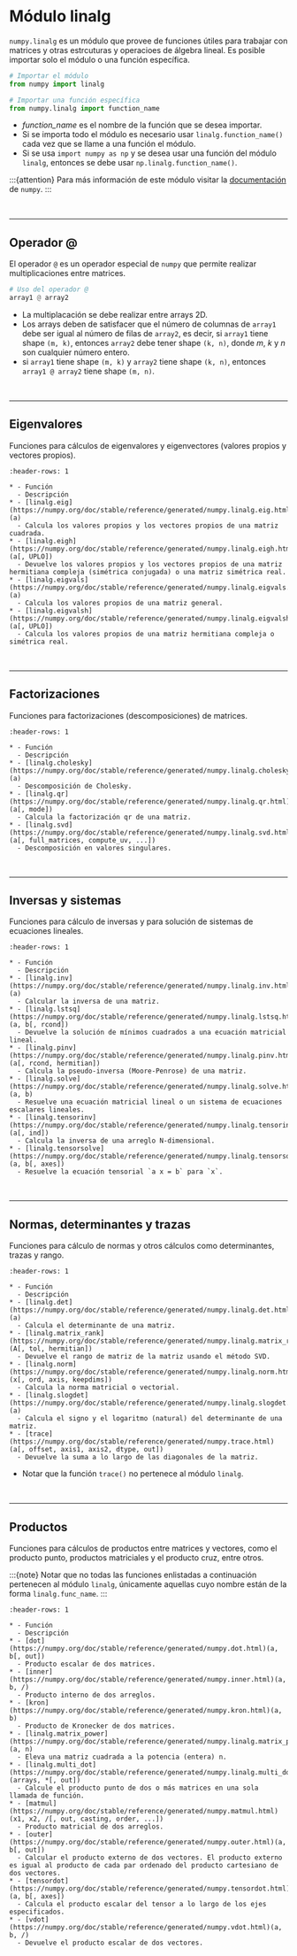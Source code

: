 # Módulo linalg

`numpy.linalg` es un módulo que provee de funciones útiles para trabajar con matrices y otras estrcuturas y operacioes de álgebra lineal. Es posible importar solo el módulo o una función específica.

```python
# Importar el módulo
from numpy import linalg

# Importar una función específica
from numpy.linalg import function_name
```
- _function_name_ es el nombre de la función que se desea importar.
- Si se importa todo el módulo es necesario usar `linalg.function_name()` cada vez que se llame a una función el módulo.
- Si se usa `import numpy as np` y se desea usar una función del módulo `linalg`, entonces se debe usar `np.linalg.function_name()`.


:::{attention}
Para más información de este módulo visitar la [documentación](https://numpy.org/doc/stable/reference/routines.linalg.html#linear-algebra-numpy-linalg) de `numpy`.
:::

<br>

---
## Operador @

El operador `@` es un operador especial de `numpy` que permite realizar multiplicaciones entre matrices. 

```python
# Uso del operador @
array1 @ array2
```
- La multiplacación se debe realizar entre arrays 2D.
- Los arrays deben de satisfacer que el número de columnas de `array1` debe ser igual al número de filas de `array2`, es decir, si `array1` tiene shape `(m, k)`, entonces `array2` debe tener shape `(k, n)`, donde $m$, $k$ y $n$ son cualquier número entero.
- si `array1` tiene shape `(m, k)` y `array2` tiene shape `(k, n)`, entonces `array1 @ array2` tiene shape `(m, n)`.

<br>


---
## Eigenvalores

Funciones para cálculos de eigenvalores y eigenvectores (valores propios y vectores propios). 

```{list-table}
:header-rows: 1

* - Función
  - Descripción
* - [linalg.eig](https://numpy.org/doc/stable/reference/generated/numpy.linalg.eig.html)(a)
  - Calcula los valores propios y los vectores propios de una matriz cuadrada.
* - [linalg.eigh](https://numpy.org/doc/stable/reference/generated/numpy.linalg.eigh.html)(a[, UPLO])
  - Devuelve los valores propios y los vectores propios de una matriz hermitiana compleja (simétrica conjugada) o una matriz simétrica real.
* - [linalg.eigvals](https://numpy.org/doc/stable/reference/generated/numpy.linalg.eigvals.html)(a)
  - Calcula los valores propios de una matriz general.
* - [linalg.eigvalsh](https://numpy.org/doc/stable/reference/generated/numpy.linalg.eigvalsh.html)(a[, UPLO])
  - Calcula los valores propios de una matriz hermitiana compleja o simétrica real.
```

<br>

---
## Factorizaciones

Funciones para factorizaciones (descomposiciones) de matrices. 

```{list-table}
:header-rows: 1

* - Función
  - Descripción
* - [linalg.cholesky](https://numpy.org/doc/stable/reference/generated/numpy.linalg.cholesky.html)(a)
  - Descomposición de Cholesky.
* - [linalg.qr](https://numpy.org/doc/stable/reference/generated/numpy.linalg.qr.html)(a[, mode])
  - Calcula la factorización qr de una matriz.
* - [linalg.svd](https://numpy.org/doc/stable/reference/generated/numpy.linalg.svd.html)(a[, full_matrices, compute_uv, ...])
  - Descomposición en valores singulares.
```

<br>

---
## Inversas y sistemas

Funciones para cálculo de inversas y para solución de sistemas de ecuaciones lineales. 

```{list-table}
:header-rows: 1

* - Función
  - Descripción
* - [linalg.inv](https://numpy.org/doc/stable/reference/generated/numpy.linalg.inv.html)(a)
  - Calcular la inversa de una matriz.
* - [linalg.lstsq](https://numpy.org/doc/stable/reference/generated/numpy.linalg.lstsq.html)(a, b[, rcond])
  - Devuelve la solución de mínimos cuadrados a una ecuación matricial lineal.
* - [linalg.pinv](https://numpy.org/doc/stable/reference/generated/numpy.linalg.pinv.html)(a[, rcond, hermitian])
  - Calcula la pseudo-inversa (Moore-Penrose) de una matriz.
* - [linalg.solve](https://numpy.org/doc/stable/reference/generated/numpy.linalg.solve.html)(a, b)
  - Resuelve una ecuación matricial lineal o un sistema de ecuaciones escalares lineales.
* - [linalg.tensorinv](https://numpy.org/doc/stable/reference/generated/numpy.linalg.tensorinv.html)(a[, ind])
  - Calcula la inversa de una arreglo N-dimensional.
* - [linalg.tensorsolve](https://numpy.org/doc/stable/reference/generated/numpy.linalg.tensorsolve.html)(a, b[, axes])
  - Resuelve la ecuación tensorial `a x = b` para `x`.
```

<br>

---
## Normas, determinantes y trazas

Funciones para cálculo de normas y otros cálculos como determinantes, trazas y rango. 

```{list-table}
:header-rows: 1

* - Función
  - Descripción
* - [linalg.det](https://numpy.org/doc/stable/reference/generated/numpy.linalg.det.html)(a)
  - Calcula el determinante de una matriz.
* - [linalg.matrix_rank](https://numpy.org/doc/stable/reference/generated/numpy.linalg.matrix_rank.html)(A[, tol, hermitian])
  - Devuelve el rango de matriz de la matriz usando el método SVD.
* - [linalg.norm](https://numpy.org/doc/stable/reference/generated/numpy.linalg.norm.html)(x[, ord, axis, keepdims])
  - Calcula la norma matricial o vectorial.
* - [linalg.slogdet](https://numpy.org/doc/stable/reference/generated/numpy.linalg.slogdet.html)(a)
  - Calcula el signo y el logaritmo (natural) del determinante de una matriz.
* - [trace](https://numpy.org/doc/stable/reference/generated/numpy.trace.html)(a[, offset, axis1, axis2, dtype, out])
  - Devuelve la suma a lo largo de las diagonales de la matriz.
```
- Notar que la función `trace()` no pertenece al módulo `linalg`.

<br>

---
## Productos

Funciones para cálculos de productos entre matrices y vectores, como el producto punto, productos matriciales y el producto cruz, entre otros. 

:::{note}
Notar que no todas las funciones enlistadas a continuación pertenecen al módulo `linalg`, únicamente aquellas cuyo nombre están de la forma `linalg.func_name`.
:::


```{list-table}
:header-rows: 1

* - Función
  - Descripción
* - [dot](https://numpy.org/doc/stable/reference/generated/numpy.dot.html)(a, b[, out])
  - Producto escalar de dos matrices.
* - [inner](https://numpy.org/doc/stable/reference/generated/numpy.inner.html)(a, b, /)
  - Producto interno de dos arreglos.
* - [kron](https://numpy.org/doc/stable/reference/generated/numpy.kron.html)(a, b)
  - Producto de Kronecker de dos matrices.
* - [linalg.matrix_power](https://numpy.org/doc/stable/reference/generated/numpy.linalg.matrix_power.html)(a, n)
  - Eleva una matriz cuadrada a la potencia (entera) n.
* - [linalg.multi_dot](https://numpy.org/doc/stable/reference/generated/numpy.linalg.multi_dot.html)(arrays, *[, out])
  - Calcule el producto punto de dos o más matrices en una sola llamada de función.
* - [matmul](https://numpy.org/doc/stable/reference/generated/numpy.matmul.html)(x1, x2, /[, out, casting, order, ...])
  - Producto matricial de dos arreglos.
* - [outer](https://numpy.org/doc/stable/reference/generated/numpy.outer.html)(a, b[, out])
  - Calcular el producto externo de dos vectores. El producto externo es igual al producto de cada par ordenado del producto cartesiano de dos vectores.
* - [tensordot](https://numpy.org/doc/stable/reference/generated/numpy.tensordot.html)(a, b[, axes])
  - Calcula el producto escalar del tensor a lo largo de los ejes especificados.
* - [vdot](https://numpy.org/doc/stable/reference/generated/numpy.vdot.html)(a, b, /)
  - Devuelve el producto escalar de dos vectores.
```
